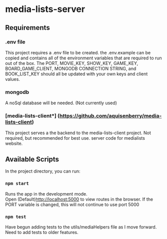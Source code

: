 # media-lists-server

## Requirements

### .env file

This project requires a .env file to be created. the .env.example can be copied and contains all of the environment variables that are required to run out of the box. The PORT, MOVIE_KEY, SHOW_KEY, GAME_KEY, BOARD_GAME_CLIENT, MONGODB CONNECTION STRING, and BOOK_LIST_KEY should all be updated with your own keys and client values.

### mongodb

A noSql database will be needed. (Not currently used)

### [media-lists-client*] (https://github.com/aquisenberry/media-lists-client)

This project serves a the backend to the media-lists-client project. Not required, but recommended for best use.
server code for medialists website.

## Available Scripts

In the project directory, you can run:

### `npm start`

Runs the app in the development mode.\
Open (Default)[http://localhost:5000](http://localhost:5000) to view routes in the browser. If the PORT variable is changed, this will not continue to use port 5000

### `npm test`

Have begun adding tests to the utils/mediaHelpers file as I move forward. Need to add tests to older features.

